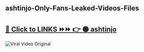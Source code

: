 
 ## ashtinjo-Only-Fans-Leaked-Videos-Files

# <h2><a href="https://mediaupload.pro?ashtinjo">🔗 Click to LINKS ⏩⏩ 👉 🟢 ashtinjo </a></h2>

<a href="https://mediaupload.pro?ashtinjo" rel="nofollow" data-target="animated-image.originalLink"><img src="https://i.ibb.co.com/xMMVF88/686577567.gif" alt="Viral Video Original" style="max-width: 100%; display: inline-block;" data-target="animated-image.originalImage"></a>